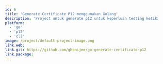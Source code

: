 ```yaml
---
id: 6
title: 'Generate Certificate P12 menggunakan Golang'
description: 'Project untuk generate p12 untuk keperluan testing ketika mengerjakan project yang berhubungan dengan Digital Signature.'
platform:
  - 'go'
  - 'p12'
  - 'cli'
image: /project/default-project-image.png
link.web:
link.git: https://github.com/ghonijee/go-generate-certificate-p12
link.package:
---
```

